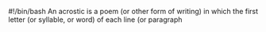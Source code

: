 #!/bin/bash
An acrostic is a poem (or other form of writing) in which the first letter (or syllable, or word) of each line (or paragraph
